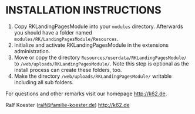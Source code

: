 # INSTALLATION INSTRUCTIONS

1. Copy RKLandingPagesModule into your `modules` directory. Afterwards you should have a folder named `modules/RK/LandingPagesModule/Resources`.
2. Initialize and activate RKLandingPagesModule in the extensions administration.
3. Move or copy the directory `Resources/userdata/RKLandingPagesModule/` to `/web/uploads/RKLandingPagesModule/`.
   Note this step is optional as the install process can create these folders, too.
4. Make the directory `/web/uploads/RKLandingPagesModule/` writable including all sub folders.

For questions and other remarks visit our homepage http://k62.de.

Ralf Koester (ralf@familie-koester.de)
http://k62.de
